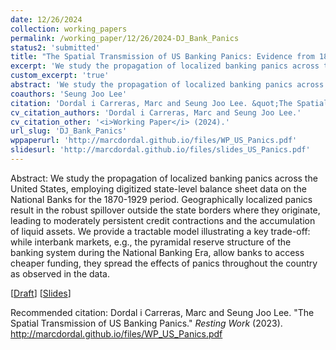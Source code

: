 ```yaml
---
date: 12/26/2024
collection: working_papers
permalink: /working_paper/12/26/2024-DJ_Bank_Panics
status2: 'submitted'
title: "The Spatial Transmission of US Banking Panics: Evidence from 1870-1929"
excerpt: 'We study the propagation of localized banking panics across the United States, employing digitized state-level balance sheet data on the National Banks for the 1870-1929 period. Geographically localized panics result in the robust spillover outside the state borders where they originate, leading to moderately persistent credit contractions and the accumulation of liquid assets. We provide a tractable model illustrating a key trade-off: while interbank markets, e.g., the pyramidal reserve structure of the banking system during the National Banking Era, allow banks to access cheaper funding, they spread the effects of panics throughout the country as observed in the data.'
custom_excerpt: 'true'
abstract: 'We study the propagation of localized banking panics across the United States, employing digitized state-level balance sheet data on the National Banks for the 1870-1929 period. Geographically localized panics result in the robust spillover outside the state borders where they originate, leading to moderately persistent credit contractions and the accumulation of liquid assets. We provide a tractable model illustrating a key trade-off: while interbank markets, e.g., the pyramidal reserve structure of the banking system during the National Banking Era, allow banks to access cheaper funding, they spread the effects of panics throughout the country as observed in the data.'
coauthors: 'Seung Joo Lee'
citation: 'Dordal i Carreras, Marc and Seung Joo Lee. &quot;The Spatial Transmission of US Banking Panics.&quot;  <i>Resting Work</i> (2023).'
cv_citation_authors: 'Dordal i Carreras, Marc and Seung Joo Lee.'
cv_citation_other: '<i>Working Paper</i> (2024).'
url_slug: 'DJ_Bank_Panics'
wppaperurl: 'http://marcdordal.github.io/files/WP_US_Panics.pdf'
slidesurl: 'http://marcdordal.github.io/files/slides_US_Panics.pdf'
---
```

Abstract: We study the propagation of localized banking panics across the United States, employing digitized state-level balance sheet data on the National Banks for the 1870-1929 period. Geographically localized panics result in the robust spillover outside the state borders where they originate, leading to moderately persistent credit contractions and the accumulation of liquid assets. We provide a tractable model illustrating a key trade-off: while interbank markets, e.g., the pyramidal reserve structure of the banking system during the National Banking Era, allow banks to access cheaper funding, they spread the effects of panics throughout the country as observed in the data.

[[Draft](http://marcdordal.github.io/files/WP_US_Panics.pdf)] [[Slides](http://marcdordal.github.io/files/slides_US_Panics.pdf)] 

Recommended citation: Dordal i Carreras, Marc and Seung Joo Lee. "The Spatial Transmission of US Banking Panics."  <i>Resting Work</i> (2023). http://marcdordal.github.io/files/WP_US_Panics.pdf